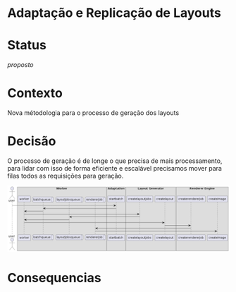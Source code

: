 # Adaptação e Replicação de Layouts
# Status
*proposto*

# Contexto
Nova métodologia para o processo de geração dos layouts

# Decisão
O processo de geração é de longe o que precisa de mais processamento, para lidar com isso de forma eficiente e escalável
precisamos mover para filas todos as requisições para geração.

![](./process.png)

# Consequencias

